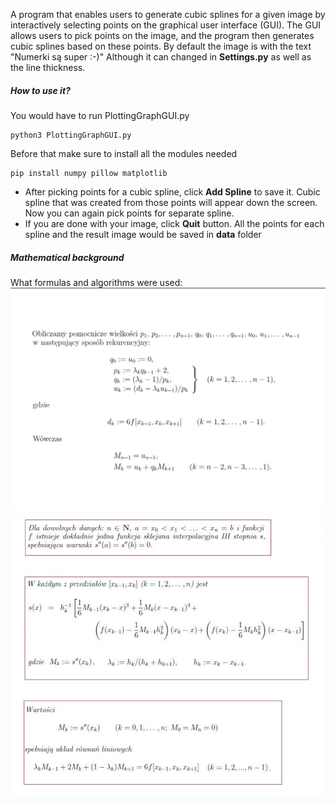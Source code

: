A program that enables users to generate cubic splines for a given image by interactively selecting points on the graphical user interface (GUI). The GUI allows users to pick points on the image, and the program then generates cubic splines based on these points.
By default the image is with the text "Numerki są super :-\)" Although it can changed in **Settings.py** as well as the line thickness.
##### How to use it?
You would have to run PlottingGraphGUI.py
```
python3 PlottingGraphGUI.py
```
Before that make sure to install all the modules needed
```
pip install numpy pillow matplotlib
```
* After picking points for a cubic spline, click **Add Spline** to save it. Cubic spline that was created from those points will appear down the screen.
Now you can again pick points for separate spline.
* If you are done with your image, click **Quit** button. All the points for each spline and the result image would be saved in **data** folder
##### Mathematical background
What formulas and algorithms were used:
![Alt text](image.png)
![Alt text](image-1.png)
